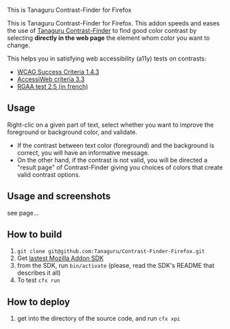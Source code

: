This is Tanaguru Contrast-Finder for Firefox

This is Tanaguru Contrast-Finder for Firefox. This addon speeds and eases the use of [Tanaguru Contrast-Finder](http://contrast-finder.tanaguru.com/) to find good color contrast by selecting **directly in the web page** the element whom color you want to change.

This helps you in satisfying web accessibility (a11y) tests on contrasts:

* [WCAG Success Criteria 1.4.3](http://www.w3.org/TR/WCAG20/#visual-audio-contrast-contrast)
* [AccessiWeb criteria 3.3](http://www.accessiweb.org/index.php/accessiweb-22-english-version.html#crit-3-3)
* [RGAA test 2.5 (in french)](http://rgaa.net/Valeur-du-rapport-de-contraste-du.html)

## Usage

Right-clic on a given part of text, select whether you want to improve the foreground or background color, and validate.

* If the contrast between text color (foreground) and the background is correct, you will have an informative message.
* On the other hand, if the contrast is not valid, you will be directed a "result page" of Contrast-Finder giving you choices of colors that create valid contrast options.

## Usage and screenshots

see page...

## How to build

1. `git clone git@github.com:Tanaguru/Contrast-Finder-Firefox.git`
1. Get [lastest Mozilla Addon SDK](https://ftp.mozilla.org/pub/mozilla.org/labs/jetpack/jetpack-sdk-latest.zip) 
1. from the SDK, run `bin/activate` (please, read the SDK's README that describes it all)
1. To test `cfx run`

## How to deploy

1. get into the directory of the source code, and run `cfx xpi`